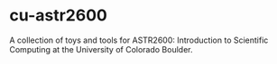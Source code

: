 # cu-astr2600
A collection of toys and tools for ASTR2600: Introduction to Scientific Computing at the University of Colorado Boulder.
